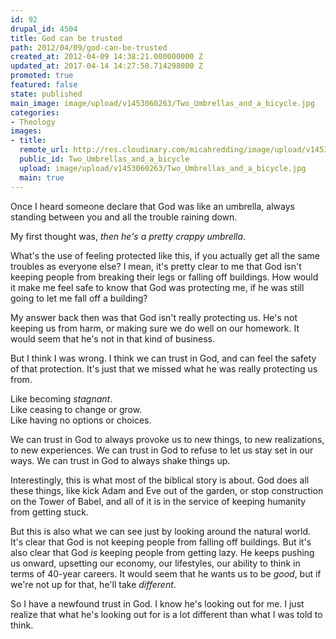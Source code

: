 ```yaml
---
id: 92
drupal_id: 4504
title: God can be trusted
path: 2012/04/09/god-can-be-trusted
created_at: 2012-04-09 14:38:21.000000000 Z
updated_at: 2017-04-14 14:27:58.714298000 Z
promoted: true
featured: false
state: published
main_image: image/upload/v1453060263/Two_Umbrellas_and_a_bicycle.jpg
categories:
- Theology
images:
- title: 
  remote_url: http://res.cloudinary.com/micahredding/image/upload/v1453060263/Two_Umbrellas_and_a_bicycle.jpg
  public_id: Two_Umbrellas_and_a_bicycle
  upload: image/upload/v1453060263/Two_Umbrellas_and_a_bicycle.jpg
  main: true
---
```

Once I heard someone declare that God was like an umbrella, always standing between you and all the trouble raining down.

My first thought was, *then he's a pretty crappy umbrella*.

What's the use of feeling protected like this, if you actually get all the same troubles as everyone else? I mean, it's pretty clear to me that God isn't keeping people from breaking their legs or falling off buildings. How would it make me feel safe to know that God was protecting me, if he was still going to let me fall off a building?

My answer back then was that God isn't really protecting us. He's not keeping us from harm, or making sure we do well on our homework. It would seem that he's not in that kind of business.

But I think I was wrong. I think we can trust in God, and can feel the safety of that protection. It's just that we missed what he was really protecting us from.

Like becoming *stagnant*.  
Like ceasing to change or grow.  
Like having no options or choices.  
  
We can trust in God to always provoke us to new things, to new realizations, to new experiences. We can trust in God to refuse to let us stay set in our ways. We can trust in God to always shake things up.

Interestingly, this is what most of the biblical story is about. God does all these things, like kick Adam and Eve out of the garden, or stop construction on the Tower of Babel, and all of it is in the service of keeping humanity from getting stuck.

But this is also what we can see just by looking around the natural world. It's clear that God is not keeping people from falling off buildings. But it's also clear that God *is* keeping people from getting lazy. He keeps pushing us onward, upsetting our economy, our lifestyles, our ability to think in terms of 40-year careers. It would seem that he wants us to be *good*, but if we're not up for that, he'll take *different*.

So I have a newfound trust in God. I know he's looking out for me. I just realize that what he's looking out for is a lot different than what I was told to think.
